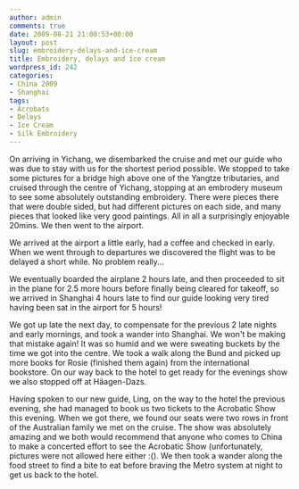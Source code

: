 ```yaml
---
author: admin
comments: true
date: 2009-08-21 21:00:53+00:00
layout: post
slug: embroidery-delays-and-ice-cream
title: Embroidery, delays and ice cream
wordpress_id: 242
categories:
- China 2009
- Shanghai
tags:
- Acrobats
- Delays
- Ice Cream
- Silk Embroidery
---
```


On arriving in Yichang, we disembarked the cruise and met our guide who was due to stay with us for the shortest period possible. We stopped to take some pictures for a bridge high above one of the Yangtze tributaries, and cruised through the centre of Yichang, stopping at an embrodery museum to see some absolutely outstanding embroidery. There were pieces there that were double sided, but had different pictures on each side, and many pieces that looked like very good paintings. All in all a surprisingly enjoyable 20mins. We then went to the airport.<!-- more -->



We arrived at the airport a little early, had a coffee and checked in early. When we went through to departures we discovered the flight was to be delayed a short while. No problem really...

We eventually boarded the airplane 2 hours late, and then proceeded to sit in the plane for 2.5 more hours before finally being cleared for takeoff, so we arrived in Shanghai 4 hours late to find our guide looking very tired having been sat in the airport for 5 hours!

We got up late the next day, to compensate for the previous 2 late nights and early mornings, and took a wander into Shanghai. We won't be making that mistake again! It was so humid and we were sweating buckets by the time we got into the centre. We took a walk along the Bund and picked up more books for Rosie (finished them again) from the international bookstore. On our way back to the hotel to get ready for the evenings show we also stopped off at Häagen-Dazs.



Having spoken to our new guide, Ling, on the way to the hotel the previous evening, she had managed to book us two tickets to the Acrobatic Show this evening. When we got there, we found our seats were two rows in front of the Australian family we met on the cruise. The show was absolutely amazing and we both would recommend that anyone who comes to China to make a concerted effort to see the Acrobatic Show (unfortunately, pictures were not allowed here either :(). We then took a wander along the food street to find a bite to eat before braving the Metro system at night to get us back to the hotel.
